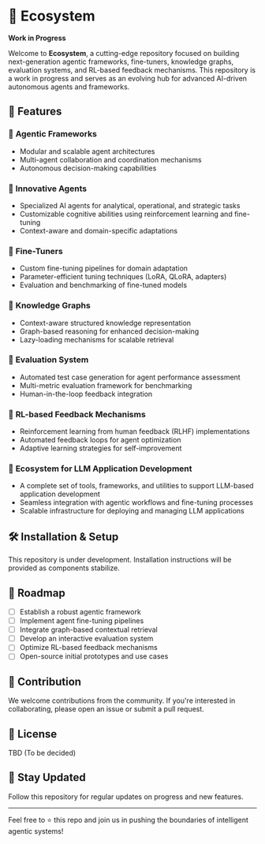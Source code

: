 # 🚀 Ecosystem

**Work in Progress**

Welcome to **Ecosystem**, a cutting-edge repository focused on building next-generation agentic frameworks, fine-tuners, knowledge graphs, evaluation systems, and RL-based feedback mechanisms. This repository is a work in progress and serves as an evolving hub for advanced AI-driven autonomous agents and frameworks.

## 📌 Features

### 🔹 **Agentic Frameworks**
- Modular and scalable agent architectures
- Multi-agent collaboration and coordination mechanisms
- Autonomous decision-making capabilities

### 🔹 **Innovative Agents**
- Specialized AI agents for analytical, operational, and strategic tasks
- Customizable cognitive abilities using reinforcement learning and fine-tuning
- Context-aware and domain-specific adaptations

### 🔹 **Fine-Tuners**
- Custom fine-tuning pipelines for domain adaptation
- Parameter-efficient tuning techniques (LoRA, QLoRA, adapters)
- Evaluation and benchmarking of fine-tuned models

### 🔹 **Knowledge Graphs**
- Context-aware structured knowledge representation
- Graph-based reasoning for enhanced decision-making
- Lazy-loading mechanisms for scalable retrieval

### 🔹 **Evaluation System**
- Automated test case generation for agent performance assessment
- Multi-metric evaluation framework for benchmarking
- Human-in-the-loop feedback integration

### 🔹 **RL-based Feedback Mechanisms**
- Reinforcement learning from human feedback (RLHF) implementations
- Automated feedback loops for agent optimization
- Adaptive learning strategies for self-improvement

### 🔹 **Ecosystem for LLM Application Development**
- A complete set of tools, frameworks, and utilities to support LLM-based application development
- Seamless integration with agentic workflows and fine-tuning processes
- Scalable infrastructure for deploying and managing LLM applications

## 🛠️ Installation & Setup
This repository is under development. Installation instructions will be provided as components stabilize.

## 📅 Roadmap
- [ ] Establish a robust agentic framework
- [ ] Implement agent fine-tuning pipelines
- [ ] Integrate graph-based contextual retrieval
- [ ] Develop an interactive evaluation system
- [ ] Optimize RL-based feedback mechanisms
- [ ] Open-source initial prototypes and use cases

## 🤝 Contribution
We welcome contributions from the community. If you're interested in collaborating, please open an issue or submit a pull request.

## 📜 License
TBD (To be decided)

## 📢 Stay Updated
Follow this repository for regular updates on progress and new features.

---
Feel free to ⭐ this repo and join us in pushing the boundaries of intelligent agentic systems!

